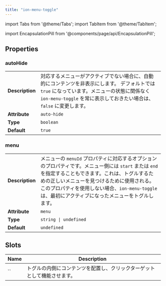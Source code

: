 ```yaml
---
title: "ion-menu-toggle"
---
```

import Tabs from '@theme/Tabs';
import TabItem from '@theme/TabItem';

<head>
  <title>ion-menu-toggle | MenuToggle Component to Open/Close Active Menus</title>
  <meta name="description" content="The MenuToggle component can be used to toggle a menu open or closed—by default, it's only visible when the selected menu is active. Read more about usage." />
</head>

import EncapsulationPill from '@components/page/api/EncapsulationPill';

<EncapsulationPill type="shadow" />


  
## Properties


### autoHide

| | |
| --- | --- |
| **Description** | 対応するメニューがアクティブでない場合に、自動的にコンテンツを非表示にします。  デフォルトでは `true` になっています。メニューの状態に関係なく `ion-menu-toggle` を常に表示しておきたい場合は、`false` に変更します。 |
| **Attribute** | `auto-hide` |
| **Type** | `boolean` |
| **Default** | `true` |



### menu

| | |
| --- | --- |
| **Description** | メニューの `menuId` プロパティに対応するオプションのプロパティです。メニュー側には `start` または `end` を指定することもできます。これは、トグルするための正しいメニューを見つけるために使用される。  このプロパティを使用しない場合、`ion-menu-toggle`は、最初にアクティブになったメニューをトグルします。 |
| **Attribute** | `menu` |
| **Type** | `string \| undefined` |
| **Default** | `undefined` |



## Slots

| Name | Description |
| --- | --- |
| `` | トグルの内側にコンテンツを配置し、クリックターゲットとして機能させます。 |

